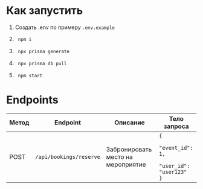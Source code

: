 # Как запустить
1. Создать .env по примеру `.env.example`
2. ```bash 
    npm i
    ```
3. ```bash
    npx prisma generate
    ```
4. ```bash
    npx prisma db pull
    ```
5. ```bash
    npm start
    ```

# Endpoints 

| Метод | Endpoint             | Описание                     | Тело запроса                              |
|-------|----------------------|------------------------------|-------------------------------------------|
| POST  | `/api/bookings/reserve` | Забронировать место на мероприятие | `{`<br>`  "event_id": 1,`<br>`  "user_id": "user123"`<br>`}` |

